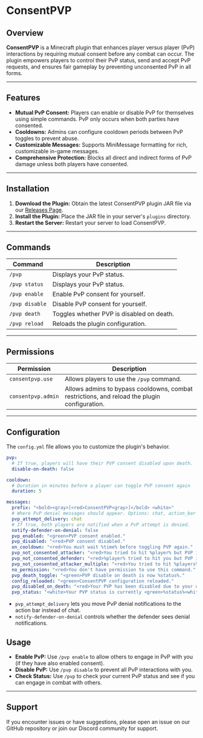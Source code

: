 # ConsentPVP

## Overview

**ConsentPVP** is a Minecraft plugin that enhances player versus player (PvP) interactions by requiring mutual consent before any combat can occur. The plugin empowers players to control their PvP status, send and accept PvP requests, and ensures fair gameplay by preventing unconsented PvP in all forms.

---

## Features

- **Mutual PvP Consent:** Players can enable or disable PvP for themselves using simple commands. PvP only occurs when both parties have consented.
- **Cooldowns:** Admins can configure cooldown periods between PvP toggles to prevent abuse.
- **Customizable Messages:** Supports MiniMessage formatting for rich, customizable in-game messages.
- **Comprehensive Protection:** Blocks all direct and indirect forms of PvP damage unless both players have consented.

---

## Installation

1. **Download the Plugin:** Obtain the latest ConsentPVP plugin JAR file via our [Releases Page](https://github.com/ModularSoftAU/ConsentPvP/releases).
2. **Install the Plugin:** Place the JAR file in your server's `plugins` directory.
3. **Restart the Server:** Restart your server to load ConsentPVP.

---

## Commands

| Command           | Description                                    |
|-------------------|------------------------------------------------|
| `/pvp`            | Displays your PvP status.                      |
| `/pvp status`     | Displays your PvP status.                      |
| `/pvp enable`     | Enable PvP consent for yourself.               |
| `/pvp disable`    | Disable PvP consent for yourself.              |
| `/pvp death`      | Toggles whether PVP is disabled on death.      |
| `/pvp reload`     | Reloads the plugin configuration.              |

---

## Permissions

| Permission           | Description                                               |
|----------------------|----------------------------------------------------------|
| `consentpvp.use`     | Allows players to use the `/pvp` command.                |
| `consentpvp.admin`   | Allows admins to bypass cooldowns, combat restrictions, and reload the plugin configuration.|

---

## Configuration

The `config.yml` file allows you to customize the plugin's behavior.

```yaml
pvp:
  # If true, players will have their PVP consent disabled upon death.
  disable-on-death: false

cooldown:
  # Duration in minutes before a player can toggle PVP consent again
  duration: 5

messages:
  prefix: "<bold><gray>[<red>ConsentPVP<gray>]</bold> <white>"
  # Where PvP denial messages should appear. Options: chat, action_bar
  pvp_attempt_delivery: chat
  # If true, both players are notified when a PvP attempt is denied.
  notify-defender-on-denial: false
  pvp_enabled: "<green>PVP consent enabled."
  pvp_disabled: "<red>PVP consent disabled."
  on_cooldown: "<red>You must wait %time% before toggling PVP again."
  pvp_not_consented_attacker: "<red>You tried to hit %player% but PVP is not consented."
  pvp_not_consented_defender: "<red>%player% tried to hit you but PVP is not consented."
  pvp_not_consented_attacker_multiple: "<red>You tried to hit %players% but PVP is not consented."
  no_permission: "<red>You don't have permission to use this command."
  pvp_death_toggle: "<green>PVP disable on death is now %status%."
  config_reloaded: "<green>ConsentPVP configuration reloaded."
  pvp_disabled_on_death: "<red>Your PVP has been disabled due to your death."
  pvp_status: "<white>Your PVP status is currently <green>%status%<white>."
```

- `pvp_attempt_delivery` lets you move PvP denial notifications to the action bar instead of chat.
- `notify-defender-on-denial` controls whether the defender sees denial notifications.

## Usage

- **Enable PvP:** Use `/pvp enable` to allow others to engage in PvP with you (if they have also enabled consent).
- **Disable PvP:** Use `/pvp disable` to prevent all PvP interactions with you.
- **Check Status:** Use `/pvp` to check your current PvP status and see if you can engage in combat with others.

---

## Support

If you encounter issues or have suggestions, please open an issue on our GitHub repository or join our Discord community for support.